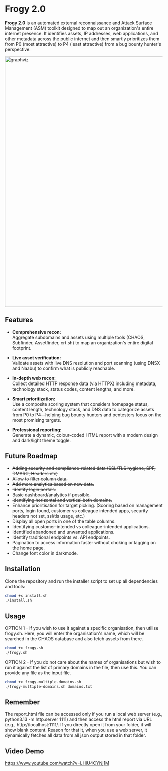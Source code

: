 # Frogy 2.0

**Frogy 2.0** is an automated external reconnaissance and Attack Surface Management (ASM) toolkit designed to map out an organization's entire internet presence. It identifies assets, IP addresses, web applications, and other metadata across the public internet and then smartly prioritizes them from P0 (most attractive) to P4 (least attractive) from a bug bounty hunter's perspective.

<img src="https://chintangurjar.com/images/frogyasm.png" alt="graphviz" width="900" height="800"/>

## Features

- **Comprehensive recon:**  
  Aggregate subdomains and assets using multiple tools (CHAOS, Subfinder, Assetfinder, crt.sh) to map an organization's entire digital footprint.
  
- **Live asset verification:**  
  Validate assets with live DNS resolution and port scanning (using DNSX and Naabu) to confirm what is publicly reachable.
  
- **In-depth web recon:**  
  Collect detailed HTTP response data (via HTTPX) including metadata, technology stack, status codes, content lengths, and more.
  
- **Smart prioritization:**  
  Use a composite scoring system that considers homepage status, content length, technology stack, and DNS data to categorize assets from P0 to P4—helping bug bounty hunters and pentesters focus on the most promising targets.
  
- **Professional reporting:**  
  Generate a dynamic, colour-coded HTML report with a modern design and dark/light theme toggle.

## Future Roadmap

- ~~Adding security and compliance-related data (SSL/TLS hygiene, SPF, DMARC, Headers etc)~~
- ~~Allow to filter column data.~~
- ~~Add more analytics based on new data.~~
- ~~Identify login portals.~~
- ~~Basic dashboard/analytics if possible.~~
- ~~Identifying horizontal and vertical both domains.~~
- Enhance prioritisation for target picking. (Scoring based on management ports, login found, customer vs colleague intended apps, security headers not set, ssl/tls usage, etc.)
- Display all open ports in one of the table columns.
- Identifying customer-intended vs colleague-intended applications.
- Identified abandoned and unwanted applications.
- Identify traditional endpoints vs. API endpoints.
- Pagination to access information faster without choking or lagging on the home page.
- Change font color in darkmode.

## Installation

Clone the repository and run the installer script to set up all dependencies and tools:

```bash
chmod +x install.sh
./install.sh
```
## Usage

OPTION 1 - If you wish to use it against a specific organisation, then utilise frogy.sh. Here, you will enter the organisation's name, which will be searched in the CHAOS database and also fetch assets from there.
```bash
chmod +x frogy.sh
./frogy.sh
```

OPTION 2 - If you do not care about the names of organisations but wish to run it against the list of primary domains in the file, then use this. You can provide any file as the input file.
```bash
chmod +x frogy-multiple-domains.sh
./frogy-multiple-domains.sh domains.txt
```

## Remember

The report.html file can be accessed only if you run a local web server (e.g., python3.13 -m http.server 1111) and then access the html report via URL (e.g., http://localhost:1111/. If you directly open it from your folder, it will show blank content. Reason for that it, when you use a web server, it dynamically fetches all data from all json output stored in that folder.

## Video Demo
https://www.youtube.com/watch?v=LHlU4CYNj1M
